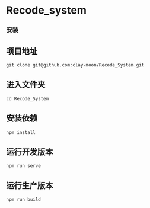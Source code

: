 Recode_system
=
### 安装
## 项目地址
```
git clone git@github.com:clay-moon/Recode_System.git
```
## 进入文件夹
```
cd Recode_System
```
## 安装依赖
```
npm install
```
## 运行开发版本
```
npm run serve
```
## 运行生产版本
```
npm run build
```

